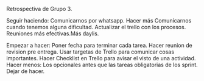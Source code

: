 Retrospectiva de Grupo 3.

Seguir haciendo:
Comunicarnos por whatsapp.
Hacer más Comunicarnos cuando tenemos alguna dificultad.
Actualizar el trello con los procesos.
Reuniones más efectivas.Más daylis.

Empezar a hacer:
Poner fecha para terminar cada tarea.
Hacer reunion de revision pre entrega.
Usar targetas de Trello para comunicar cosas importantes.
Hacer Checklist en Trello para avisar el visto de una actividad.
Hacer menos:
Los opcionales antes que las tareas obligatorias de los sprint.
Dejar de hacer.


